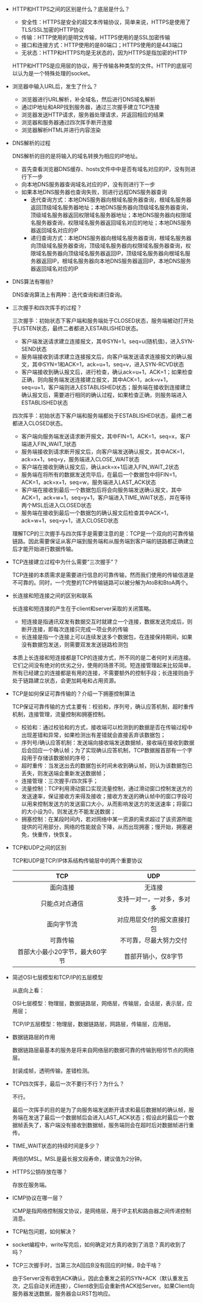 + HTTP和HTTPS之间的区别是什么？底层是什么？

  + 安全性：HTTPS是安全的超文本传输协议，简单来说，HTTPS是使用了TLS/SSL加密的HTTP协议
  + 传输：HTTP使用的是明文传输，HTTPS使用的是SSL加密传输
  + 接口和连接方式：HTTP使用的是80端口；HTTPS使用的是443端口
  + 无状态：HTTP和HTTPS均是无状态的，因为HTTPS是指加密的HTTP

  HTTP和HTTPS是应用层的协议，用于传输各种类型的文件。HTTP的底层可以认为是一个特殊处理的socket。

+ 浏览器中输入URL后，发生了什么？

  + 浏览器进行URL解析，补全域名，然后进行DNS域名解析
  + 通过IP地址和ARP找到服务器，通过三次握手建立TCP连接
  + 浏览器发送HTTP请求，服务器处理请求，并返回相应的结果
  + 浏览器和服务器通过四次挥手断开连接
  + 浏览器解析HTML并进行内容渲染

+ DNS解析的过程

  DNS解析的目的是将输入的域名转换为相应的IP地址。

  + 首先查看浏览器DNS缓存、hosts文件中中是否有域名对应的IP，没有则进行下一步
  + 向本地DNS服务器查询域名对应的IP，没有则进行下一步
  + 如果本地DNS服务器也查询失败，则进行远程DNS服务器查询
    + 迭代查询方式：本地DNS服务器向根域名服务器查询，根域名服务器返回顶级域名服务器地址；本地DNS服务器向顶级域名服务器查询，顶级域名服务器返回权限域名服务器地址；本地DNS服务器向权限域名服务器查询，权限域名服务器返回域名对应的地址；本地DNS服务器返回域名对应的IP
    + 递归查询方式：本地DNS服务器向根域名服务器查询，根域名服务器向顶级域名服务器查询，顶级域名服务器向权限域名服务器查询，权限域名服务器向顶级域名服务器返回IP，顶级域名服务器向根域名服务器返回IP，根域名服务器向本地DNS服务器返回IP，本地DNS服务器返回域名对应的IP

+ DNS算法有哪些?

  DNS查询算法上有两种：迭代查询和递归查询。

+ 三次握手和四次挥手的过程？

  三次握手：初始状态下客户端和服务端处于CLOSED状态，服务端被动打开处于LISTEN状态，最终二者都进入ESTABLISHED状态。

  + 客户端发送请求建立连接报文，其中SYN=1，seq=u(随机值)，进入SYN-SEND状态
  + 服务端接收到请求建立连接报文后，向客户端发送请求连接报文的确认报文，其中SYN=1和ACK=1，ack=u+1，seq=v，进入SYN-RCVD状态
  + 客户端接收到确认报文后，进行检查，确认ack=u+1，ACK=1；如果检查正确，则向服务端发送连接建立报文，其中ACK=1，ack=v+1，seq=u+1，客户端则进入ESTABLISHED状态；服务端在接收到连接建立确认报文后，需要进行相同的确认过程，如果检查正确，则服务端进入ESTABLISHED状态

  四次挥手：初始状态下客户端和服务端都处于ESTABLISHED状态，最终二者都进入CLOSED状态。

  + 客户端向服务端发送请求断开报文，其中FIN=1，ACK=1，seq=x，客户端进入FIN_WAIT_1状态
  + 服务端接收到请求断开报文后，向客户端发送确认报文，其中ACK=1，ack=x+1，seq=y，服务端进入CLOSE_WAIT状态
  + 客户端在接收到确认报文后，确认ack=x+1后进入FIN_WAIT_2状态
  + 服务端在将所有的数据发送完毕后，在最后一个数据包中将FIN=1，ACK=1，ack=x+1，seq=w，服务端进入LAST_ACK状态
  + 客户端在接收到最后一个数据包后将会向服务端发送确认报文，其中ACK=1，ack=w+1，seq=y+1，客户端进入TIME_WAIT状态，并在等待两个MSL后进入CLOSED状态
  + 服务端在接收到最后一个数据包的确认报文后检查其中ACK=1，ack=w+1，seq=y+1，进入CLOSED状态

  理解TCP的三次握手与四次挥手是需要注意的是：TCP是一个双向的可靠传输链路。因此需要保证从客户端到服务端和从服务端到客户端的链路都正确建立后才能开始进行数据传输。

+ TCP连接建立过程中为什么需要“三次握手”？

  TCP连接的本质需求是需要进行信息的可靠传输，然而我们使用的传输信道是不可靠的。同时，一个完整的TCP传输链路可以被分解为AtoB和BtoA两个。

+ 长连接和短连接之间的区别和联系

  长连接和短连接的产生在于client和server采取的关闭策略。

  + 短连接是指通讯双发有数据交互时就建立一个连接，数据发送完成后，则断开连接，即每次连接只完成一项业务的传输
  + 长连接是指一个连接上可以连续发送多个数据包，在连接保持期间，如果没有数据包发送，则需要双发发送链路检测包

  本质上长连接和短连接都是TCP的连接方式，所不同的是二者何时关闭连接。它们之间没有绝对的优劣之分，使用的场景不同。短连接管理起来比较简单，所有已经建立的连接都是有用的连接，不需要额外的控制手段；长连接则由于处于链路建立状态，会更加耗电和占用资源。

+ TCP是如何保证可靠传输的？介绍一下拥塞控制算法

  TCP保证可靠传输的方式主要有：校验和，序列号，确认应答机制，超时重传机制，连接管理，流量控制和拥塞控制。

  + 校验和：通过校验和的方式，接收端可以检测到的数据是否在传输过程中出现差错和异常，如果检测出有差错就会直接丢弃该数据包；
  + 序列号/确认应答机制：发送端向接收端发送数据帧，接收端在接收到数据后会回应一个确认帧；为了实现确认应答机制，TCP数据报首部有一个字段用于存储该数据帧的序号；
  + 超时重传：当发送出去的数据包长时间未收到确认帧，则认为该数据包已丢失，则发送端会重新发送数据帧；
  + 连接管理：三次握手/四次挥手；
  + 流量控制：TCP利用滑动窗口实现流量控制，通过滑动窗口控制发送方的发送速率，保证接收方来得及接收；接收方发送的确认帧中的窗口字段可以用来控制发送方的发送窗口大小，从而影响发送方的发送速率；将窗口的大小设为0，则发送方不能发送数据；
  + 拥塞控制：在某段时间内，若对网络中某一资源的需求超过了该资源所能提供的可用部分，网络的性能就会下降，从而出现拥塞；慢开始，拥塞避免，快重传，快恢复。

+ TCP和UDP之间的区别

  TCP和UDP是TCP/IP体系结构传输层中的两个重要协议

  |              TCP               |            UDP             |
  | :----------------------------: | :------------------------: |
  |            面向连接            |           无连接           |
  |         只能点对点通信         | 支持一对一，一对多，多对多 |
  |           面向字节流           | 对应用层交付的报文直接打包 |
  |            可靠传输            |   不可靠，尽最大努力交付   |
  | 首部大小最小20字节，最大60字节 |    首部开销小，仅8字节     |

+ 简述OSI七层模型和TCP/IP的五层模型

  从底向上看：

  OSI七层模型：物理层，数据链路层，网络层，传输层，会话层，表示层，应用层；

  TCP/IP五层模型：物理层，数据链路层，网路层，传输层，应用层。

+ 数据链路层的作用

  数据链路层最基本的服务是将来自网络层的数据可靠的传输到相邻节点的网络层。

  封装成帧，透明传输，差错检测。

+ TCP四次挥手，最后一次不要行不行？为什么？

  不行。

  最后一次挥手的目的是为了向服务端发送断开请求和最后数据帧的确认帧，服务端在发送了最后一个数据帧后会进入LAST_ACK状态；假设此时最后一个数据帧丢失了，客户端没有接收到数据帧，服务端则会在超时后对数据帧进行重传。

+ TIME_WAIT状态的持续时间是多少？

  两倍的MSL。MSL是最长报文段寿命，建议值为2分钟。

+ HTTPS公钥存放在哪？

  存放在服务端。

+ ICMP协议在哪一层？

  ICMP是指网络控制报文协议，是网络层，用于IP主机和路由器之间传递控制消息。

+ TCP粘包问题，如何解决？

+ socket编程中，write写完后，如何确定对方真的收到了消息？真的收到了吗？

+ TCP三次握手时，当第三次A回应B没有回应的时候，B会干啥？

  由于Server没有收到ACK确认，因此会重发之前的SYN+ACK（默认重发五次，之后自动关闭连接），Client收到后会重新传ACK给Server。如果Client向服务器发送数据，服务器会以RST包响应。